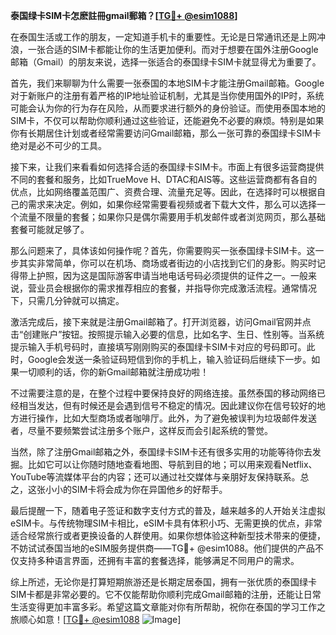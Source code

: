 **泰国绿卡SIM卡怎麽註冊gmail郵箱？[[TG💪+ @esim1088](https://t.me/s/esim1088)]**

在泰国生活或工作的朋友，一定知道手机卡的重要性。无论是日常通讯还是上网冲浪，一张合适的SIM卡都能让你的生活更加便利。而对于想要在国外注册Google邮箱（Gmail）的朋友来说，选择一张适合的泰国绿卡SIM卡就显得尤为重要了。

首先，我们来聊聊为什么需要一张泰国的本地SIM卡才能注册Gmail邮箱。Google对于新账户的注册有着严格的IP地址验证机制，尤其是当你使用国外的IP时，系统可能会认为你的行为存在风险，从而要求进行额外的身份验证。而使用泰国本地的SIM卡，不仅可以帮助你顺利通过这些验证，还能避免不必要的麻烦。特别是如果你有长期居住计划或者经常需要访问Gmail邮箱，那么一张可靠的泰国绿卡SIM卡绝对是必不可少的工具。

接下来，让我们来看看如何选择合适的泰国绿卡SIM卡。市面上有很多运营商提供不同的套餐和服务，比如TrueMove H、DTAC和AIS等。这些运营商都有各自的优点，比如网络覆盖范围广、资费合理、流量充足等。因此，在选择时可以根据自己的需求来决定。例如，如果你经常需要看视频或者下载大文件，那么可以选择一个流量不限量的套餐；如果你只是偶尔需要用手机发邮件或者浏览网页，那么基础套餐可能就足够了。

那么问题来了，具体该如何操作呢？首先，你需要购买一张泰国绿卡SIM卡。这一步其实非常简单，你可以在机场、商场或者街边的小店找到它们的身影。购买时记得带上护照，因为这是国际游客申请当地电话号码必须提供的证件之一。一般来说，营业员会根据你的需求推荐相应的套餐，并指导你完成激活流程。通常情况下，只需几分钟就可以搞定。

激活完成后，接下来就是注册Gmail邮箱了。打开浏览器，访问Gmail官网并点击“创建账户”按钮。按照提示输入必要的信息，比如名字、生日、性别等。当系统提示输入手机号码时，直接填写刚刚购买的泰国绿卡SIM卡对应的号码即可。此时，Google会发送一条验证码短信到你的手机上，输入验证码后继续下一步。如果一切顺利的话，你的新Gmail邮箱就注册成功啦！

不过需要注意的是，在整个过程中要保持良好的网络连接。虽然泰国的移动网络已经相当发达，但有时候还是会遇到信号不稳定的情况。因此建议你在信号较好的地方进行操作，比如大型商场或者咖啡厅。此外，为了避免被误判为垃圾邮件发送者，尽量不要频繁尝试注册多个账户，这样反而会引起系统的警觉。

当然，除了注册Gmail邮箱之外，泰国绿卡SIM卡还有很多实用的功能等待你去发掘。比如它可以让你随时随地查看地图、导航到目的地；可以用来观看Netflix、YouTube等流媒体平台的内容；还可以通过社交媒体与亲朋好友保持联系。总之，这张小小的SIM卡将会成为你在异国他乡的好帮手。

最后提醒一下，随着电子签证和数字支付方式的普及，越来越多的人开始关注虚拟eSIM卡。与传统物理SIM卡相比，eSIM卡具有体积小巧、无需更换的优点，非常适合经常旅行或者更换设备的人群使用。如果你想体验这种新型技术带来的便捷，不妨试试泰国当地的eSIM服务提供商——TG💪+ @esim1088。他们提供的产品不仅支持多种语言界面，还拥有丰富的套餐选择，能够满足不同用户的需求。

综上所述，无论你是打算短期旅游还是长期定居泰国，拥有一张优质的泰国绿卡SIM卡都是非常必要的。它不仅能帮助你顺利完成Gmail邮箱的注册，还能让日常生活变得更加丰富多彩。希望这篇文章能对你有所帮助，祝你在泰国的学习工作之旅顺心如意！[[TG💪+ @esim1088](https://t.me/s/esim1088) ![Image](https://i.postimg.cc/4NQfJmqS/Snipaste-2025-05-13-00-14-12.png)]